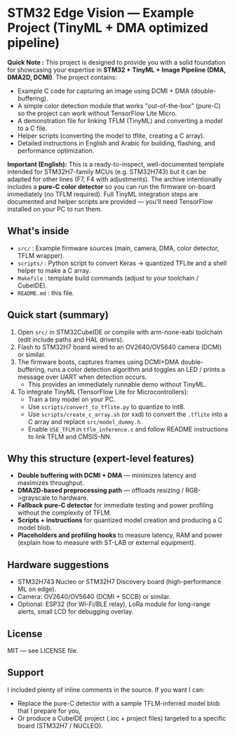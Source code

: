 # STM32 Edge Vision — Example Project (TinyML + DMA optimized pipeline)

**Quick Note :**
This project is designed to provide you with a solid foundation for showcasing your expertise in **STM32 + TinyML + Image Pipeline (DMA, DMA2D, DCMI)**.
The project contains:
- Example C code for capturing an image using DCMI + DMA (double-buffering).
- A simple color detection module that works "out-of-the-box" (pure-C) so the project can work without TensorFlow Lite Micro.
- A demonstration file for linking TFLM (TinyML) and converting a model to a C file.
- Helper scripts (converting the model to tflite, creating a C array).
- Detailed instructions in English and Arabic for building, flashing, and performance optimization.

**Important (English):**
This is a ready-to-inspect, well-documented template intended for STM32H7-family MCUs (e.g. STM32H743) but it can be adapted for other lines (F7, F4 with adjustments).
The archive intentionally includes a **pure-C color detector** so you can run the firmware on-board immediately (no TFLM required). Full TinyML integration steps are documented and helper scripts are provided — you'll need TensorFlow installed on your PC to run them.

## What's inside
- `src/` : Example firmware sources (main, camera, DMA, color detector, TFLM wrapper).
- `scripts/` : Python script to convert Keras -> quantized TFLite and a shell helper to make a C array.
- `Makefile` : template build commands (adjust to your toolchain / CubeIDE).
- `README.md` : this file.

## Quick start (summary)
1. Open `src/` in STM32CubeIDE or compile with arm-none-eabi toolchain (edit include paths and HAL drivers).
2. Flash to STM32H7 board wired to an OV2640/OV5640 camera (DCMI) or similar.
3. The firmware boots, captures frames using DCMI+DMA double-buffering, runs a color detection algorithm and toggles an LED / prints a message over UART when detection occurs.
   - This provides an immediately runnable demo without TinyML.
4. To integrate TinyML (TensorFlow Lite for Microcontrollers):
   - Train a tiny model on your PC.
   - Use `scripts/convert_to_tflite.py` to quantize to int8.
   - Use `scripts/create_c_array.sh` (or xxd) to convert the `.tflite` into a C array and replace `src/model_dummy.h`.
   - Enable `USE_TFLM` in `tflm_inference.c` and follow README instructions to link TFLM and CMSIS-NN.

## Why this structure (expert-level features)
- **Double buffering with DCMI + DMA** — minimizes latency and maximizes throughput.
- **DMA2D-based preprocessing path** — offloads resizing / RGB->grayscale to hardware.
- **Fallback pure-C detector** for immediate testing and power profiling without the complexity of TFLM.
- **Scripts + instructions** for quantized model creation and producing a C model blob.
- **Placeholders and profiling hooks** to measure latency, RAM and power (explain how to measure with ST-LAB or external equipment).

## Hardware suggestions
- STM32H743 Nucleo or STM32H7 Discovery board (high-performance ML on edge).
- Camera: OV2640/OV5640 (DCMI + SCCB) or similar.
- Optional: ESP32 (for Wi-Fi/BLE relay), LoRa module for long-range alerts, small LCD for debugging overlay.

## License
MIT — see LICENSE file.

## Support
I included plenty of inline comments in the source. If you want I can:
- Replace the pure-C detector with a sample TFLM-inferred model blob that I prepare for you,
- Or produce a CubeIDE project (.ioc + project files) targeted to a specific board (STM32H7 / NUCLEO).


